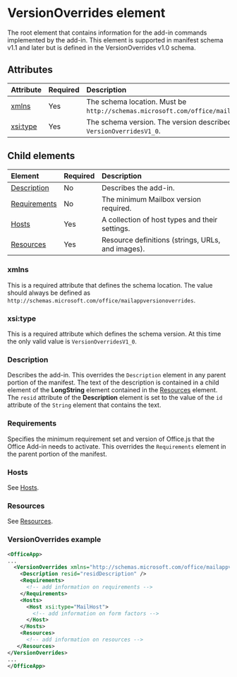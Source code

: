 # VersionOverrides element

The root element that contains information for the add-in commands implemented by the add-in. This element is supported in manifest schema v1.1 and later but is defined in the VersionOverrides v1.0 schema. 

## Attributes

|  Attribute  |  Required  |  Description  |
|:-----|:-----|:-----|
|  [xmlns](#xmlns)       |  Yes  |  The schema location. Must be `http://schemas.microsoft.com/office/mailappversionoverrides`.|
|  [xsi:type](#xsitype)  |  Yes  | The schema version. The version described in this topic is `VersionOverridesV1_0`.|


## Child elements

|  Element |  Required  |  Description  |
|:-----|:-----|:-----|
|  [Description](#description)    |  No   |  Describes the add-in. |
|  [Requirements](#requirements)  |  No   |  The minimum Mailbox version required. | 
|  [Hosts](./hosts.md)                |  Yes  |  A collection of host types and their settings. |
|  [Resources](./resources.md)    |  Yes  | Resource definitions (strings, URLs, and images).  |


### xmlns 
This is a required attribute that defines the schema location. The value should always be defined as `http://schemas.microsoft.com/office/mailappversionoverrides`.

### xsi:type
This is a required attribute which defines the schema version. At this time the only valid value is `VersionOverridesV1_0`.  

### Description
Describes the add-in. This overrides the `Description` element in any parent portion of the manifest. The text of the description is contained in a child element of the **LongString** element contained in the [Resources](./resources.md) element. The `resid` attribute of the **Description** element is set to the value of the `id` attribute of the `String` element that contains the text.

### Requirements
Specifies the minimum requirement set and version of Office.js that the Office Add-in needs to activate. This overrides the  `Requirements` element in the parent portion of the manifest.

### Hosts
See [Hosts](./hosts.md).

### Resources 
See [Resources](./resources.md).


### VersionOverrides example
```xml
<OfficeApp>
...
  <VersionOverrides xmlns="http://schemas.microsoft.com/office/mailappversionoverrides" xsi:type="VersionOverridesV1_0">
    <Description resid="residDescription" />
    <Requirements>
      <!-- add information on requirements -->
    </Requirements>
    <Hosts>
      <Host xsi:type="MailHost">
        <!-- add information on form factors -->
      </Host>
    </Hosts>
    <Resources> 
      <!-- add information on resources -->
   </Resources>
</VersionOverrides>
...
</OfficeApp>
```
